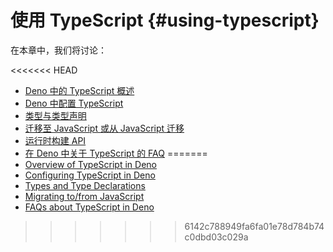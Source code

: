 # 使用 TypeScript {#using-typescript}

在本章中，我们将讨论：

<<<<<<< HEAD
- [Deno 中的 TypeScript 概述](./typescript/overview.md)
- [Deno 中配置 TypeScript](./typescript/configuration.md)
- [类型与类型声明](./typescript/types.md)
- [迁移至 JavaScript 或从 JavaScript 迁移](./typescript/migration.md)
- [运行时构建 API](./typescript/runtime.md)
- [在 Deno 中关于 TypeScript 的 FAQ](./typescript/faqs.md)
=======
- [Overview of TypeScript in Deno](./typescript/overview.md)
- [Configuring TypeScript in Deno](./typescript/configuration.md)
- [Types and Type Declarations](./typescript/types.md)
- [Migrating to/from JavaScript](./typescript/migration.md)
- [FAQs about TypeScript in Deno](./typescript/faqs.md)
>>>>>>> 6142c788949fa6fa01e78d784b74c0dbd03c029a
